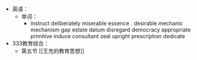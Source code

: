 - 英语：
	- 单词：
		- instruct
		  deliberately
		  miserable
		  essence .
		  desirable
		  mechanic
		  mechanism
		  gap
		  estate
		  datum
		  disregard
		  democracy
		  appropriate
		  primitive
		  induce
		  consultant
		  zeal
		  upright
		  prescription
		  dedicate
- 333教育综合：
	- 第五节 [[王充的教育思想]]